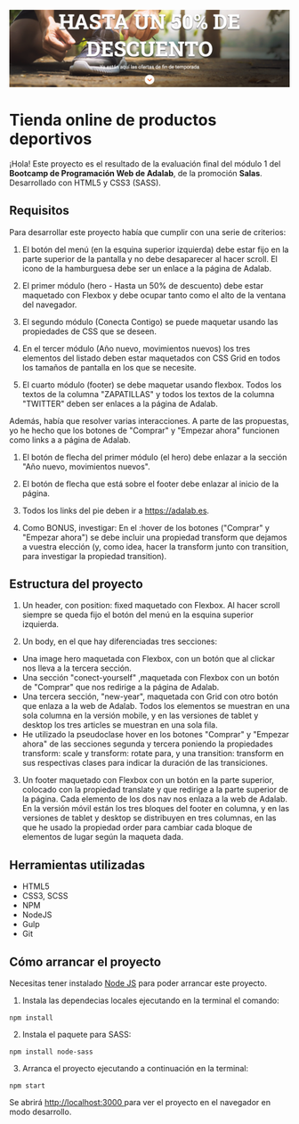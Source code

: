 ![Proyecto Tienda de porductos deportivos](https://raw.githubusercontent.com/raquelgm88/easy-sports-shop/main/src/images/readme.png)

# Tienda online de productos deportivos

¡Hola! Este proyecto es el resultado de la evaluación final del módulo 1 del **Bootcamp de Programación Web de Adalab**, de la promoción **Salas**. Desarrollado con HTML5 y CSS3 (SASS).

## Requisitos

Para desarrollar este proyecto había que cumplir con una serie de criterios:

1. El botón del menú (en la esquina superior izquierda) debe estar fijo en la parte superior de la pantalla y no debe desaparecer al hacer scroll. El icono de la hamburguesa debe ser un enlace a la página de Adalab.

2. El primer módulo (hero - Hasta un 50% de descuento) debe estar maquetado con Flexbox y debe ocupar tanto como el alto de la ventana del navegador.

3. El segundo módulo (Conecta Contigo) se puede maquetar usando las propiedades de CSS que se deseen.

4. En el tercer módulo (Año nuevo, movimientos nuevos) los tres elementos del listado deben estar maquetados con CSS Grid en todos los tamaños de pantalla en los que se necesite.

5. El cuarto módulo (footer) se debe maquetar usando flexbox. Todos los textos de la columna "ZAPATILLAS" y todos los textos de la columna "TWITTER" deben ser enlaces a la página de Adalab.

Además, había que resolver varias interacciones. A parte de las propuestas, yo he hecho que los botones de "Comprar" y "Empezar ahora" funcionen como links a a página de Adalab.

1. El botón de flecha del primer módulo (el hero) debe enlazar a la sección "Año nuevo, movimientos nuevos".

2. El botón de flecha que está sobre el footer debe enlazar al inicio de la página.

3. Todos los links del pie deben ir a https://adalab.es.

4. Como BONUS, investigar: En el :hover de los botones ("Comprar" y "Empezar ahora") se debe incluir una
   propiedad transform que dejamos a vuestra elección (y, como idea, hacer la transform junto con
   transition, para investigar la propiedad transition).

## Estructura del proyecto

1. Un header, con position: fixed maquetado con Flexbox. Al hacer scroll siempre se queda fijo el botón del menú en la esquina superior izquierda.

2. Un body, en el que hay diferenciadas tres secciones:

- Una image hero maquetada con Flexbox, con un botón que al clickar nos lleva a la tercera sección.
- Una sección "conect-yourself" ,maquetada con Flexbox con un botón de "Comprar" que nos redirige a la página de Adalab.
- Una tercera sección, "new-year", maquetada con Grid con otro botón que enlaza a la web de Adalab. Todos los elementos se muestran en una sola columna en la versión mobile, y en las versiones de tablet y desktop los tres articles se muestran en una sola fila.
- He utilizado la pseudoclase hover en los botones "Comprar" y "Empezar ahora" de las secciones segunda y tercera poniendo la propiedades transform: scale y transform: rotate para, y una transition: transform en sus respectivas clases para indicar la duración de las transiciones.

3. Un footer maquetado con Flexbox con un botón en la parte superior, colocado con la propiedad translate y que redirige a la parte superior de la página. Cada elemento de los dos nav nos enlaza a la web de Adalab. En la versión móvil están los tres bloques del footer en columna, y en las versiones de tablet y desktop se distribuyen en tres columnas, en las que he usado la propiedad order para cambiar cada bloque de elementos de lugar según la maqueta dada.

## Herramientas utilizadas

- HTML5
- CSS3, SCSS
- NPM
- NodeJS
- Gulp
- Git

## Cómo arrancar el proyecto

Necesitas tener instalado [Node JS](https://nodejs.org/en) para poder arrancar este proyecto.

1. Instala las dependecias locales ejecutando en la terminal el comando:

```
npm install
```

2. Instala el paquete para SASS:

```
npm install node-sass
```

3. Arranca el proyecto ejecutando a continuación en la terminal:

```
npm start
```

Se abrirá [http://localhost:3000 ](http://localhost:3000)para ver el proyecto en el navegador en modo desarrollo.
